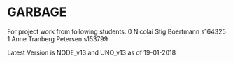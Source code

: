 # GARBAGE 
For project work from following students:
0 Nicolai Stig Boertmann  s164325
1 Anne Tranberg Petersen  s153799

Latest Version is NODE_v13 and UNO_v13 as of 19-01-2018
